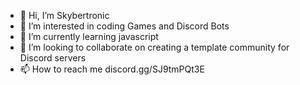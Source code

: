 - 👋 Hi, I’m Skybertronic
- 👀 I’m interested in coding Games and Discord Bots
- 🌱 I’m currently learning javascript
- 💞️ I’m looking to collaborate on creating a template community for Discord servers
- 📫 How to reach me discord.gg/SJ9tmPQt3E
